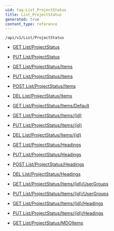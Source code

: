 ```yaml
---
uid: tag-List_ProjectStatus
title: List_ProjectStatus
generated: true
content_type: reference
---
```


```http
/api/v1/List/ProjectStatus
```




* [GET List/ProjectStatus](v1ProjectStatusList_GetListDefinition.md)

* [PUT List/ProjectStatus](v1ProjectStatusList_SetListDefinition.md)

* [GET List/ProjectStatus/Items](v1ProjectStatusList_GetAll.md)

* [PUT List/ProjectStatus/Items](v1ProjectStatusList_PutAllProjectStatus.md)

* [POST List/ProjectStatus/Items](v1ProjectStatusList_PostProjectStatus.md)

* [DEL List/ProjectStatus/Items](v1ProjectStatusList_DeleteAllProjectStatus.md)

* [GET List/ProjectStatus/Items/Default](v1ProjectStatusList_CreateDefaultProjectStatus.md)

* [GET List/ProjectStatus/Items/{id}](v1ProjectStatusList_GetProjectStatus.md)

* [PUT List/ProjectStatus/Items/{id}](v1ProjectStatusList_PutProjectStatus.md)

* [DEL List/ProjectStatus/Items/{id}](v1ProjectStatusList_DeleteProjectStatus.md)

* [GET List/ProjectStatus/Headings](v1ProjectStatusList_GetProjectStatusHeadings.md)

* [PUT List/ProjectStatus/Headings](v1ProjectStatusList_PutProjectStatusHeadings.md)

* [POST List/ProjectStatus/Headings](v1ProjectStatusList_PostProjectStatusHeading.md)

* [DEL List/ProjectStatus/Headings](v1ProjectStatusList_DeleteProjectStatusHeadings.md)

* [GET List/ProjectStatus/Items/{id}/UserGroups](v1ProjectStatusList_GetProjectStatusUserGroupsForListItem.md)

* [PUT List/ProjectStatus/Items/{id}/UserGroups](v1ProjectStatusList_PutProjectStatusUserGroupsForListItem.md)

* [GET List/ProjectStatus/Items/{id}/Headings](v1ProjectStatusList_GetProjectStatusHeadingsForListItem.md)

* [PUT List/ProjectStatus/Items/{id}/Headings](v1ProjectStatusList_PutProjectStatusHeadingsForListItem.md)

* [GET List/ProjectStatus/MDOItems](v1ProjectStatusList_GetMDOList.md)